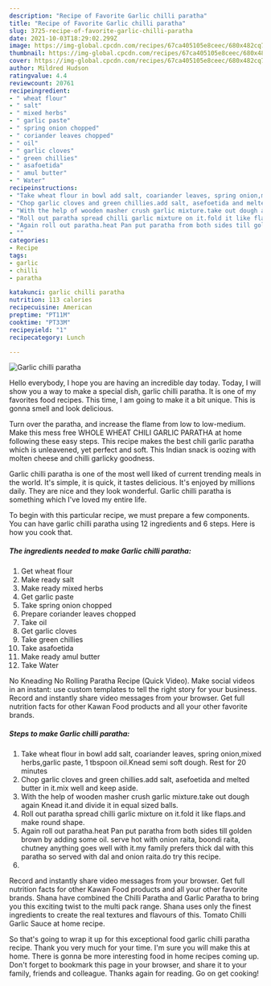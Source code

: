 ```yaml
---
description: "Recipe of Favorite Garlic chilli paratha"
title: "Recipe of Favorite Garlic chilli paratha"
slug: 3725-recipe-of-favorite-garlic-chilli-paratha
date: 2021-10-03T18:29:02.299Z
image: https://img-global.cpcdn.com/recipes/67ca405105e8ceec/680x482cq70/garlic-chilli-paratha-recipe-main-photo.jpg
thumbnail: https://img-global.cpcdn.com/recipes/67ca405105e8ceec/680x482cq70/garlic-chilli-paratha-recipe-main-photo.jpg
cover: https://img-global.cpcdn.com/recipes/67ca405105e8ceec/680x482cq70/garlic-chilli-paratha-recipe-main-photo.jpg
author: Mildred Hudson
ratingvalue: 4.4
reviewcount: 20761
recipeingredient:
- " wheat flour"
- " salt"
- " mixed herbs"
- " garlic paste"
- " spring onion chopped"
- " coriander leaves chopped"
- " oil"
- " garlic cloves"
- " green chillies"
- " asafoetida"
- " amul butter"
- " Water"
recipeinstructions:
- "Take wheat flour in bowl add salt, coariander leaves, spring onion,mixed herbs,garlic paste, 1 tbspoon oil.Knead semi soft dough. Rest for 20 minutes"
- "Chop garlic cloves and green chillies.add salt, asefoetida and melted butter in it.mix well and keep aside."
- "With the help of wooden masher crush garlic mixture.take out dough again Knead it.and divide it in equal sized balls."
- "Roll out paratha spread chilli garlic mixture on it.fold it like flaps.and make round shape."
- "Again roll out paratha.heat Pan put paratha from both sides till golden brown by adding some oil. serve hot with onion raita, boondi raita, chutney anything goes well with it.my family prefers thick dal with this paratha so served with dal and onion raita.do try this recipe."
- ""
categories:
- Recipe
tags:
- garlic
- chilli
- paratha

katakunci: garlic chilli paratha 
nutrition: 113 calories
recipecuisine: American
preptime: "PT11M"
cooktime: "PT33M"
recipeyield: "1"
recipecategory: Lunch

---
```



![Garlic chilli paratha](https://img-global.cpcdn.com/recipes/67ca405105e8ceec/680x482cq70/garlic-chilli-paratha-recipe-main-photo.jpg)

Hello everybody, I hope you are having an incredible day today. Today, I will show you a way to make a special dish, garlic chilli paratha. It is one of my favorites food recipes. This time, I am going to make it a bit unique. This is gonna smell and look delicious.

Turn over the paratha, and increase the flame from low to low-medium. Make this mess free WHOLE WHEAT CHILI GARLIC PARATHA at home following these easy steps. This recipe makes the best chili garlic paratha which is unleavened, yet perfect and soft. This Indian snack is oozing with molten cheese and chilli garlicky goodness.

Garlic chilli paratha is one of the most well liked of current trending meals in the world. It's simple, it is quick, it tastes delicious. It's enjoyed by millions daily. They are nice and they look wonderful. Garlic chilli paratha is something which I've loved my entire life.


To begin with this particular recipe, we must prepare a few components. You can have garlic chilli paratha using 12 ingredients and 6 steps. Here is how you cook that.

<!--inarticleads1-->

##### The ingredients needed to make Garlic chilli paratha:

1. Get  wheat flour
1. Make ready  salt
1. Make ready  mixed herbs
1. Get  garlic paste
1. Take  spring onion chopped
1. Prepare  coriander leaves chopped
1. Take  oil
1. Get  garlic cloves
1. Take  green chillies
1. Take  asafoetida
1. Make ready  amul butter
1. Take  Water


No Kneading No Rolling Paratha Recipe (Quick Video). Make social videos in an instant: use custom templates to tell the right story for your business. Record and instantly share video messages from your browser. Get full nutrition facts for other Kawan Food products and all your other favorite brands. 

<!--inarticleads2-->

##### Steps to make Garlic chilli paratha:

1. Take wheat flour in bowl add salt, coariander leaves, spring onion,mixed herbs,garlic paste, 1 tbspoon oil.Knead semi soft dough. Rest for 20 minutes
1. Chop garlic cloves and green chillies.add salt, asefoetida and melted butter in it.mix well and keep aside.
1. With the help of wooden masher crush garlic mixture.take out dough again Knead it.and divide it in equal sized balls.
1. Roll out paratha spread chilli garlic mixture on it.fold it like flaps.and make round shape.
1. Again roll out paratha.heat Pan put paratha from both sides till golden brown by adding some oil. serve hot with onion raita, boondi raita, chutney anything goes well with it.my family prefers thick dal with this paratha so served with dal and onion raita.do try this recipe.
1. 


Record and instantly share video messages from your browser. Get full nutrition facts for other Kawan Food products and all your other favorite brands. Shana have combined the Chilli Paratha and Garlic Paratha to bring you this exciting twist to the multi pack range. Shana uses only the finest ingredients to create the real textures and flavours of this. Tomato Chilli Garlic Sauce at home recipe. 

So that's going to wrap it up for this exceptional food garlic chilli paratha recipe. Thank you very much for your time. I'm sure you will make this at home. There is gonna be more interesting food in home recipes coming up. Don't forget to bookmark this page in your browser, and share it to your family, friends and colleague. Thanks again for reading. Go on get cooking!
